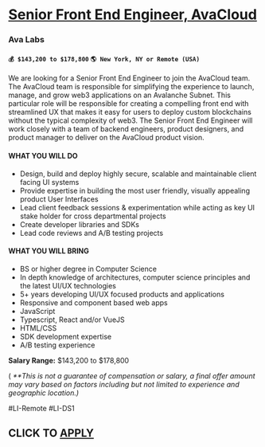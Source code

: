# [Senior Front End Engineer, AvaCloud](https://www.remotewlb.com/apply/senior-front-end-engineer-avacloud-97212)  
### Ava Labs  
#### `💰 $143,200 to $178,800` `🌎 New York, NY or Remote (USA)`  

We are looking for a Senior Front End Engineer to join the AvaCloud team. The AvaCloud team is responsible for simplifying the experience to launch, manage, and grow web3 applications on an Avalanche Subnet. This particular role will be responsible for creating a compelling front end with streamlined UX that makes it easy for users to deploy custom blockchains without the typical complexity of web3. The Senior Front End Engineer will work closely with a team of backend engineers, product designers, and product manager to deliver on the AvaCloud product vision.

#### WHAT YOU WILL DO

  * Design, build and deploy highly secure, scalable and maintainable client facing UI systems
  * Provide expertise in building the most user friendly, visually appealing product User Interfaces
  * Lead client feedback sessions & experimentation while acting as key UI stake holder for cross departmental projects
  * Create developer libraries and SDKs
  * Lead code reviews and A/B testing projects

#### WHAT YOU WILL BRING

  * BS or higher degree in Computer Science
  * In depth knowledge of architectures, computer science principles and the latest UI/UX technologies
  * 5+ years developing UI/UX focused products and applications
  * Responsive and component based web apps
  * JavaScript
  * Typescript, React and/or VueJS
  * HTML/CSS
  * SDK development expertise
  * A/B testing experience

**Salary Range:** $143,200 to $178,800

( _**This is not a guarantee of compensation or salary, a final offer amount may vary based on factors including but not limited to experience and geographic location.)_

#LI-Remote #LI-DS1

  
## CLICK TO [APPLY](https://www.remotewlb.com/apply/senior-front-end-engineer-avacloud-97212)

